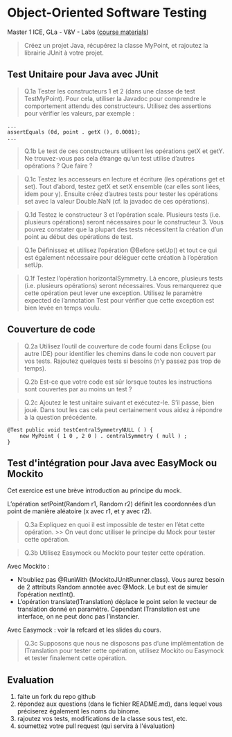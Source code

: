 # Object-Oriented Software Testing

Master 1 ICE, GLa - V&V - Labs ([course materials](http://combemale.fr/teaching/m1ice/))

> Créez un projet Java, récupérez la classe MyPoint, et rajoutez la librairie JUnit à votre projet. 

## Test Unitaire pour Java avec JUnit

> Q.1a Tester les constructeurs 1 et 2 (dans une classe de test TestMyPoint). Pour cela, utiliser la Javadoc pour
comprendre le comportement attendu des constructeurs. Utilisez des assertions pour vérifier les valeurs, par exemple :

    ...
    assertEquals (0d, point . getX (), 0.0001);
    ...

> Q.1b Le test de ces constructeurs utilisent les opérations getX et getY. Ne trouvez-vous pas cela étrange qu’un test utilise d’autres opérations ? Que faire ?

> Q.1c Testez les accesseurs en lecture et écriture (les opérations get et set). Tout d’abord, testez getX et setX ensemble (car elles sont liées, idem pour y). Ensuite créez d’autres tests pour tester les opérations set avec la valeur Double.NaN (cf. la javadoc de ces opérations).

> Q.1d Testez le constructeur 3 et l’opération scale. Plusieurs tests (i.e. plusieurs opérations) seront nécessaires pour le constructeur 3. Vous pouvez constater que la plupart des tests nécessitent la création d’un point au début des opérations de test.

> Q.1e Définissez et utilisez l’opération @Before setUp() et tout ce qui est également nécessaire pour déléguer cette création à l’opération setUp.

> Q.1f Testez l’opération horizontalSymmetry. Là encore, plusieurs tests (i.e. plusieurs opérations) seront nécessaires. Vous remarquerez que cette opération peut lever une exception. Utilisez le paramètre expected de l’annotation Test pour vérifier que cette exception est bien levée en temps voulu.

## Couverture de code

> Q.2a Utilisez l’outil de couverture de code fourni dans Eclipse (ou autre IDE) pour identifier les chemins dans le code non couvert par vos tests. Rajoutez quelques tests si besoins (n’y passez pas trop de temps).

> Q.2b Est-ce que votre code est sûr lorsque toutes les instructions sont couvertes par au moins un test ?

> Q.2c Ajoutez le test unitaire suivant et exécutez-le. S’il passe, bien joué. Dans tout les cas cela peut certainement vous aidez à répondre à la question précédente.

    @Test public void testCentralSymmetryNULL ( ) {
        new MyPoint ( 1 0 , 2 0 ) . centralSymmetry ( null ) ;
    }

## Test d'intégration pour Java avec EasyMock ou Mockito

Cet exercice est une brève introduction au principe du mock.

L’opération setPoint(Random r1, Random r2) définit les coordonnées d’un point de manière aléatoire (x avec r1, et y avec r2).

> Q.3a Expliquez en quoi il est impossible de tester en l’état cette opération.
    >> On veut donc utiliser le principe du Mock pour tester cette opération.

> Q.3b Utilisez Easymock ou Mockito pour tester cette opération. 

Avec Mockito :
- N’oubliez pas @RunWith (MockitoJUnitRunner.class). Vous aurez besoin de 2 attributs Random annotée avec @Mock. Le but est de simuler l’opération nextInt(). 
- L’opération translate(ITranslation) déplace le point selon le vecteur de translation donné en paramètre. Cependant ITranslation est une interface, on ne peut donc pas l’instancier.

Avec Easymock : voir la refcard et les slides du cours.

> Q.3c Supposons que nous ne disposons pas d’une implémentation de ITranslation pour tester cette opération, utilisez Mockito ou Easymock et tester finalement cette opération.

## Evaluation 

1. faite un fork du repo github
2. répondez aux questions (dans le fichier README.md), dans lequel vous préciserez également les noms du binome.
3. rajoutez vos tests, modifications de la classe sous test, etc. 
4. soumettez votre pull request (qui servira à l'évaluation)
